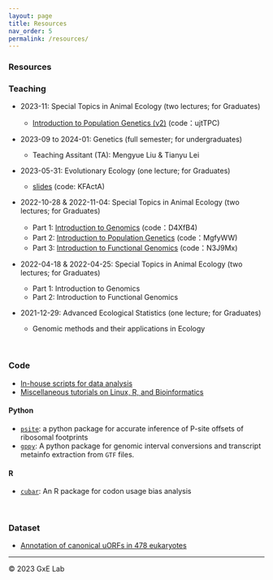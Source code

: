 ```yaml
---
layout: page
title: Resources
nav_order: 5
permalink: /resources/
---
```


### Resources

### Teaching

- 2023-11: Special Topics in Animal Ecology (two lectures; for Graduates)
  - [Introduction to Population Genetics (v2)](https://www.jianguoyun.com/p/DfgRqdQQ146cBhiOjKMFIAA) (code：ujtTPC)

- 2023-09 to 2024-01: Genetics (full semester; for undergraduates)
  - Teaching Assitant (TA): Mengyue Liu & Tianyu Lei

- 2023-05-31: Evolutionary Ecology (one lecture; for Graduates)
  - [slides](https://www.jianguoyun.com/p/DUUhee8Q146cBhj744gFIAA) (code: KFActA)

- 2022-10-28 & 2022-11-04: Special Topics in Animal Ecology (two lectures; for Graduates)
  - Part 1:  [Introduction to Genomics](https://www.jianguoyun.com/p/DfmjMzsQ146cBhiaxOAEIAA)  (code：D4XfB4)
  - Part 2: [Introduction to Population Genetics](https://www.jianguoyun.com/p/DSGotNkQ146cBhifxOAEIAA)  (code：MgfyWW)
  - Part 3: [Introduction to Functional Genomics](https://www.jianguoyun.com/p/Dahi7boQ146cBhilxOAEIAA) (code：N3J9Mx)

- 2022-04-18 & 2022-04-25: Special Topics in Animal Ecology (two lectures; for Graduates)
  - Part 1: Introduction to Genomics
  - Part 2: Introduction to Functional Genomics

- 2021-12-29: Advanced Ecological Statistics (one lecture; for Graduates)
  - Genomic methods and their applications in Ecology


<br/>

### Code

- [In-house scripts for data analysis](https://github.com/gxelab/scripts)
- [Miscellaneous tutorials on Linux, R, and Bioinformatics](https://gitee.com/mt1022/bioinfo_tutorials)


#### Python

- [`psite`](https://github.com/gxelab/psite): a python package for accurate inference of P-site offsets of ribosomal footprints
- [`gppy`](https://github.com/mt1022/gppy): A python package for genomic interval conversions and transcript metainfo extraction from `GTF` files.


#### R
- [`cubar`](https://mt1022.github.io/cubar/): An R package for codon usage bias analysis

<br/>


### Dataset

- [Annotation of canonical uORFs in 478 eukaryotes](https://doi.org/10.6084/m9.figshare.9980441.v4)



-----

© 2023 GxE Lab
